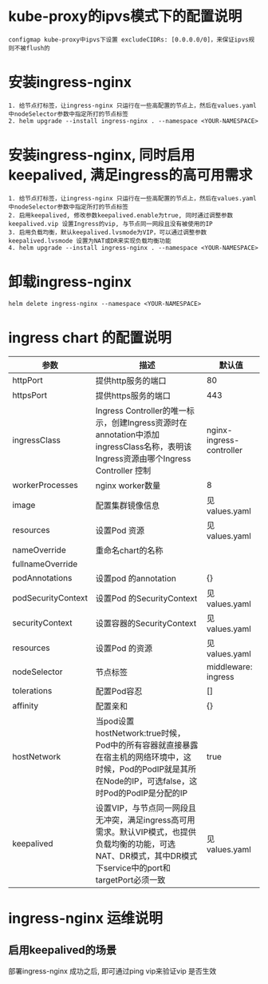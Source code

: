 # kube-proxy的ipvs模式下的配置说明
```
configmap kube-proxy中ipvs下设置 excludeCIDRs: [0.0.0.0/0]，来保证ipvs规则不被flush的
```
# 安装ingress-nginx
```
1. 给节点打标签，让ingress-nginx 只运行在一些高配置的节点上，然后在values.yaml中nodeSelector参数中指定所打的节点标签
2. helm upgrade --install ingress-nginx . --namespace <YOUR-NAMESPACE>
```
# 安装ingress-nginx, 同时启用keepalived, 满足ingress的高可用需求
```
1. 给节点打标签，让ingress-nginx 只运行在一些高配置的节点上，然后在values.yaml中nodeSelector参数中指定所打的节点标签
2. 启用keepalived, 修改参数keepalived.enable为true, 同时通过调整参数keepalived.vip 设置Ingress的vip, 与节点同一网段且没有被使用的IP
3. 启用负载均衡，默认keepalived.lvsmode为VIP，可以通过调整参数keepalived.lvsmode 设置为NAT或DR来实现负载均衡功能
4. helm upgrade --install ingress-nginx . --namespace <YOUR-NAMESPACE>
```
# 卸载ingress-nginx
```
helm delete ingress-nginx --namespace <YOUR-NAMESPACE>
```
# ingress chart 的配置说明

|  参数|  描述| 默认值 |
| --- | --- | --- |
| httpPort | 提供http服务的端口 | 80 |
| httpsPort | 提供https服务的端口 | 443 |
| ingressClass | Ingress Controller的唯一标示，创建Ingress资源时在annotation中添加ingressClass名称，表明该Ingress资源由哪个Ingress Controller 控制 | nginx-ingress-controller |
| workerProcesses | nginx worker数量 | 8 |
| image | 配置集群镜像信息 | 见values.yaml |
| resources | 设置Pod 资源 | 见values.yaml |
| nameOverride | 重命名chart的名称 |  |
| fullnameOverride |  |  |
| podAnnotations | 设置pod 的annotation | {} |
| podSecurityContext | 设置Pod 的SecurityContext | 见values.yaml |
| securityContext | 设置容器的SecurityContext | 见values.yaml |
| resources | 设置Pod 的资源 | 见values.yaml |
| nodeSelector | 节点标签 | middleware: ingress |
| tolerations | 配置Pod容忍 | [] |
| affinity | 配置亲和 | {} |
| hostNetwork | 当pod设置hostNetwork:true时候，Pod中的所有容器就直接暴露在宿主机的网络环境中，这时候，Pod的PodIP就是其所在Node的IP，可选false，这时Pod的PodIP是分配的IP | true |
| keepalived | 设置VIP，与节点同一网段且无冲突，满足ingress高可用需求。默认VIP模式，也提供负载均衡的功能，可选NAT、DR模式，其中DR模式下service中的port和targetPort必须一致 | 见values.yaml |

# ingress-nginx 运维说明
## 启用keepalived的场景
部署ingress-nginx 成功之后, 即可通过ping vip来验证vip 是否生效
